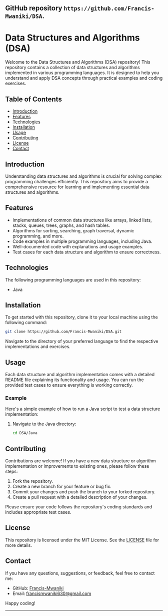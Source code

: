  GitHub repository `https://github.com/Francis-Mwaniki/DSA`.
---

# Data Structures and Algorithms (DSA)

Welcome to the Data Structures and Algorithms (DSA) repository! This repository contains a collection of data structures and algorithms implemented in various programming languages. It is designed to help you understand and apply DSA concepts through practical examples and coding exercises.

## Table of Contents

- [Introduction](#introduction)
- [Features](#features)
- [Technologies](#technologies)
- [Installation](#installation)
- [Usage](#usage)
- [Contributing](#contributing)
- [License](#license)
- [Contact](#contact)

## Introduction

Understanding data structures and algorithms is crucial for solving complex programming challenges efficiently. This repository aims to provide a comprehensive resource for learning and implementing essential data structures and algorithms.

## Features

- Implementations of common data structures like arrays, linked lists, stacks, queues, trees, graphs, and hash tables.
- Algorithms for sorting, searching, graph traversal, dynamic programming, and more.
- Code examples in multiple programming languages, including Java.
- Well-documented code with explanations and usage examples.
- Test cases for each data structure and algorithm to ensure correctness.

## Technologies

The following programming languages are used in this repository:

- Java


## Installation

To get started with this repository, clone it to your local machine using the following command:

```bash
git clone https://github.com/Francis-Mwaniki/DSA.git
```

Navigate to the directory of your preferred language to find the respective implementations and exercises.

## Usage

Each data structure and algorithm implementation comes with a detailed README file explaining its functionality and usage. You can run the provided test cases to ensure everything is working correctly.

### Example

Here's a simple example of how to run a Java script to test a data structure implementation:

1. Navigate to the Java directory:

    ```bash
    cd DSA/Java
    ```


## Contributing

Contributions are welcome! If you have a new data structure or algorithm implementation or improvements to existing ones, please follow these steps:

1. Fork the repository.
2. Create a new branch for your feature or bug fix.
3. Commit your changes and push the branch to your forked repository.
4. Create a pull request with a detailed description of your changes.

Please ensure your code follows the repository's coding standards and includes appropriate test cases.

## License

This repository is licensed under the MIT License. See the [LICENSE](LICENSE) file for more details.

## Contact

If you have any questions, suggestions, or feedback, feel free to contact me:

- GitHub: [Francis-Mwaniki](https://github.com/Francis-Mwaniki)
- Email: francismwaniki630@gmail.com

Happy coding!

---


